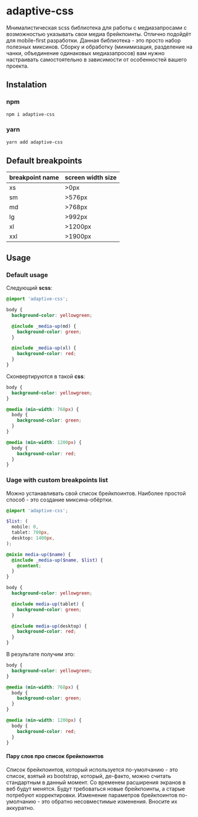 # adaptive-css

Мнималистическая scss библиотека для работы с медиазапросами с возможностью указывать свои медиа брейкпоинты.
Отлично подойдёт для mobile-first разработки.
Данная библиотека - это просто набор полезных миксинов. Сборку и обработку (минимизация, разделение на чанки, объединение одинаковых медиазапросов) вам нужно настраивать самостоятельно в зависимости от особенностей вашего проекта.

## Instalation

### npm

```bash
npm i adaptive-css
```

### yarn

```bash
yarn add adaptive-css
```

## Default breakpoints

| breakpoint name | screen width size |
| --------------- | ----------------- |
| xs              | >0px              |
| sm              | >576px            |
| md              | >768px            |
| lg              | >992px            |
| xl              | >1200px           |
| xxl             | >1900px           |

## Usage

### Default usage

Следующий **scss**:

```scss
@import 'adaptive-css';

body {
  background-color: yellowgreen;

  @include _media-up(md) {
    background-color: green;
  }

  @include _media-up(xl) {
    background-color: red;
  }
}
```

Сконвертируются в такой **css**:

```css
body {
  background-color: yellowgreen;
}

@media (min-width: 768px) {
  body {
    background-color: green;
  }
}

@media (min-width: 1200px) {
  body {
    background-color: red;
  }
}
```

### Uage with custom breakpoints list

Можно устанавливать свой список брейкпоинтов.
Наиболее простой способ - это создание миксина-обёртки.

```scss
@import 'adaptive-css';

$list: (
  mobile: 0,
  tablet: 700px,
  desktop: 1400px,
);

@mixin media-up($name) {
  @include _media-up($name, $list) {
    @content;
  }
}

body {
  background-color: yellowgreen;

  @include media-up(tablet) {
    background-color: green;
  }

  @include media-up(desktop) {
    background-color: red;
  }
}
```

В результате получим это:

```css
body {
  background-color: yellowgreen;
}

@media (min-width: 768px) {
  body {
    background-color: green;
  }
}

@media (min-width: 1200px) {
  body {
    background-color: red;
  }
}
```

#### Пару слов про список брейкпоинтов

Список брейкпоинтов, который используется по-умолчанию - это список, взятый из bootstrap, который, де-факто, можно считать стандартным в данный момент.
Со временем расширения экранов в веб будут менятся. Будут требоваться новые брейкпоинты, а старые потребуют корректировки.
Изменение параметров брейкпоинтов по-умолчанию - это обратно несовместимые изменения. Вносите их аккуратно.
